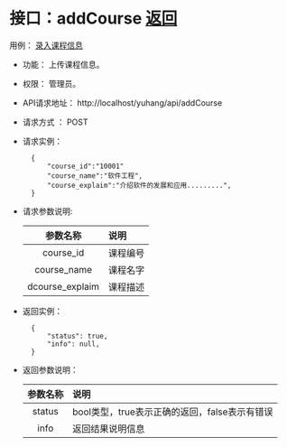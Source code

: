 # 接口：addCourse  [返回](../README.md)
用例： [录入课程信息](../yongli/录入课程信息.md)
- 功能：
    上传课程信息。

- 权限：
    管理员。

- API请求地址：
    http://localhost/yuhang/api/addCourse

- 请求方式 ：
    POST

- 请求实例：

        {
            "course_id":"10001"
            "course_name":"软件工程",
            "course_explaim":"介绍软件的发展和应用.........",
        }

- 请求参数说明:

  |参数名称|说明|
  |:---------:|:--------------------------------------------------------|
  |course_id|课程编号|
  |course_name|课程名字|
  |dcourse_explaim|课程描述|

- 返回实例：

        {
            "status": true,
            "info": null,
        }

- 返回参数说明：

  |参数名称|说明|
  |:---------:|:--------------------------------------------------------|
  |status|bool类型，true表示正确的返回，false表示有错误|
  |info|返回结果说明信息|